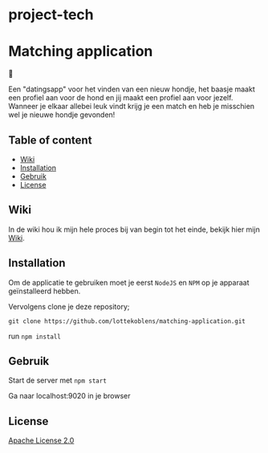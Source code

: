 # project-tech

# Matching application
:dog:

Een "datingsapp" voor het vinden van een nieuw hondje, het baasje maakt een profiel aan voor de hond en jij maakt een profiel aan voor jezelf. Wanneer je elkaar allebei leuk vindt krijg je een match en heb je misschien wel je nieuwe hondje gevonden!

## Table of content
- [Wiki](https://github.com/Zaraschriever/project-tech#wiki)
- [Installation](https://github.com/Zaraschriever/project-tech#installation)
- [Gebruik](https://github.com/Zaraschriever/project-tech#gebruik)
- [License](https://github.com/Zaraschriever/project-tech#license)

## Wiki
In de wiki hou ik mijn hele proces bij van begin tot het einde, bekijk hier mijn [Wiki](https://github.com/Zaraschriever/project-tech/wiki).

## Installation
Om de applicatie te gebruiken moet je eerst `NodeJS` en `NPM` op je apparaat geïnstalleerd hebben.

Vervolgens clone je deze repository;

`git clone https://github.com/lottekoblens/matching-application.git`

run `npm install`

## Gebruik

Start de server met `npm start`

Ga naar localhost:9020 in je browser

## License 
[Apache License 2.0](https://github.com/Zaraschriever/project-tech/blob/main/LICENSE)
